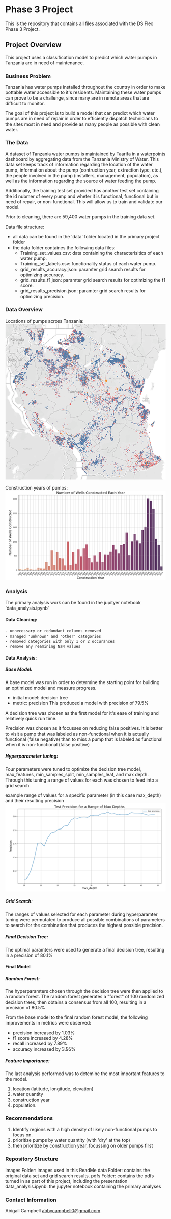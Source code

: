 # Phase 3 Project
This is the repository that contains all files associated with the DS Flex Phase 3 Project.

## Project Overview

This project uses a classification model to predict which water pumps in Tanzania are in need of maintenance.

### Business Problem

Tanzania has water pumps installed throughout the country in order to make pottable water accessible to it's residents. Maintaining these water pumps can prove to be a challenge, since many are in remote areas that are difficult to monitor. 

The goal of this project is to build a model that can predict which water pumps are in need of repair in order to efficiently dispatch technicians to the sites most in need and provide as many people as possible with clean water. 

### The Data

A dataset of Tanzania water pumps is maintained by Taarifa in a waterpoints dashboard by aggregating data from the Tanzania Ministry of Water. This data set keeps track of information regarding the location of the water pump, information about the pump (contruction year, extraction type, etc.), the people involved in the pump (installers, management, population), as well as the information regarding the source of water feeding the pump.

Additionally, the training test set provided has another test set containing the id nubmer of every pump and wheter it is functional, functional but in need of repair, or non-functional. This will allow us to train and validate our model.

Prior to cleaning, there are 59,400 water pumps in the training data set.

Data file structure:
- all data can be found in the 'data' folder located in the primary project folder
- the data folder containes the following data files:
    - Training_set_values.csv: data containing the characterisitics of each water pump.
    - Training_set_labels.csv: functionality status of each water pump.
    - grid_results_accuracy.json: paramter grid search results for optimizing accuracy.
    - grid_results_f1.json: paramter grid search results for optimizing the f1 score.
    - grid_results_precision.json: paramter grid search results for optimizing precision.

### Data Overview

Locations of pumps across Tanzania:
![Alt text](well_coordinates.png)

Construction years of pumps:
![Alt text](construction_year.png)

### Analysis

The primary analysis work can be found in the jupityer notebook 'data_analysis.ipynb'

#### Data Cleaning: 
    - unnecessary or redundant columns removed
    - managed 'unknown' and 'other' categories
    - removed categories with only 1 or 2 occurances
    - remove any reamining NaN values


#### Data Analysis: 

##### Base Model: 
A base model was run in order to determine the starting point for building an optimized model and measure progress. 
- initial model: decision tree
- metric: precision
This produced a model with precision of 79.5%

A decision tree was chosen as the first model for it's ease of training and relatively quick run time.

Precision was chosen as it focusses on reducing false positives. It is better to visit a pump that was labeled as non-functional when it is actually functional (false negative) than to miss a pump that is labeled as functional when it is non-functional (false positive)

##### Hyperparameter tuning:
Four parameters were tuned to optimize the decision tree model, max_features, min_samples_split, min_samples_leaf, and max depth. Through this tuning a range of values for each was chosen to feed into a grid search.

example range of values for a specific parameter (in this case max_depth) and their resulting precision
![Alt text](test_precision_range.png)

##### Grid Search:
The ranges of values selected for each parameter during hyperparamter tuning were permutated to produce all possible combinations of parameters to search for the combination that produces the highest possible precision. 

##### Final Decision Tree:
The optimal paramters were used to generate a final decision tree, resulting in a precision of 80.1%

#### Final Model

##### Random Forest:
The hyperparamters chosen through the decision tree were then applied to a random forest. The random forest generates a "forest" of 100 randomized decision trees, then obtains a consensus from all 100, resulting in a precision of 80.5%

From the base model to the final random forest model, the following improvements in metrics were observed: 
- precision increased by 1.03%
- f1 score increased by 4.28%
- recall increased by 7.89%
- accuracy increased by 3.95%

##### Feature Importance:
The last analysis performed was to detemine the most important features to the model.
1. location (latitude, longitude, elevation)
2. water quantity
3. construction year
4. population.

### Recommendations

1. Identify regions with a high density of likely non-functional pumps to focus on. 
2. prioritize pumps by water quantity (with 'dry' at the top)
3. then prioritize by construction year, focussing on older pumps first


### Repository Structure
images Folder: images used in this ReadMe
data Folder: contains the original data set and grid search results.
pdfs Folder: contains the pdfs turned in as part of this project, including the presentation
data_analysis.ipynb: the jupyter notebook containing the primary analyses


### Contact Information

Abigail Campbell
abbycampbell0@gmail.com
